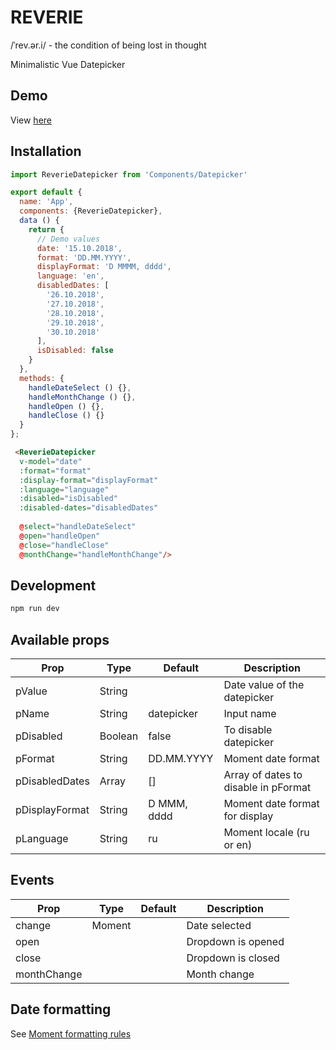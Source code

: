 # REVERIE

/ˈrev.ər.i/ - the condition of being lost in thought

Minimalistic Vue Datepicker

## Demo 
View [here](https://dist-evyavuwqhs.now.sh)

## Installation
```js
import ReverieDatepicker from 'Components/Datepicker'

export default {
  name: 'App',
  components: {ReverieDatepicker},
  data () {
    return {
      // Demo values
      date: '15.10.2018',
      format: 'DD.MM.YYYY',
      displayFormat: 'D MMMM, dddd',
      language: 'en',
      disabledDates: [
        '26.10.2018',
        '27.10.2018',
        '28.10.2018',
        '29.10.2018',
        '30.10.2018'
      ],
      isDisabled: false
    }
  },
  methods: {
    handleDateSelect () {},
    handleMonthChange () {},
    handleOpen () {},
    handleClose () {}
  }
};
```

```html
 <ReverieDatepicker
  v-model="date"
  :format="format"
  :display-format="displayFormat"
  :language="language"
  :disabled="isDisabled"
  :disabled-dates="disabledDates"
  
  @select="handleDateSelect"
  @open="handleOpen"
  @close="handleClose"
  @monthChange="handleMonthChange"/>
```
## Development

```bash
npm run dev

```

## Available props

| Prop                          | Type            | Default     | Description                              |
|-------------------------------|-----------------|-------------|------------------------------------------|
| pValue                        | String          |             | Date value of the datepicker             |
| pName                         | String          | datepicker  | Input name                               |
| pDisabled                     | Boolean         | false       | To disable datepicker                    |
| pFormat                       | String          | DD.MM.YYYY  | Moment date format                       |
| pDisabledDates                | Array           | []          | Array of dates to disable in pFormat     |
| pDisplayFormat                | String          | D MMM, dddd | Moment date format for display           |
| pLanguage                     | String          | ru          | Moment locale (ru or en)                 |

## Events

| Prop                          | Type            | Default     | Description                              |
|-------------------------------|-----------------|-------------|------------------------------------------|
| change                        | Moment          |             | Date selected                            |
| open                          |                 |             | Dropdown is opened                       |
| close                         |                 |             | Dropdown is closed                       |
| monthChange                   |                 |             | Month change                             |

## Date formatting

See [Moment formatting rules](https://momentjs.com/docs/#/displaying/format/)